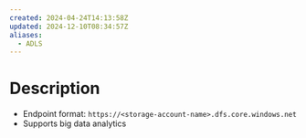 ```yaml
---
created: 2024-04-24T14:13:58Z
updated: 2024-12-10T08:34:57Z
aliases:
  - ADLS
---
```

# Description
- Endpoint format: `https://<storage-account-name>.dfs.core.windows.net`
- Supports big data analytics